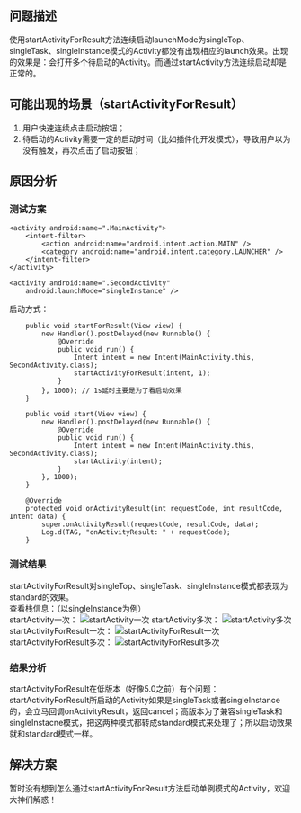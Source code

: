 ## 问题描述
使用startActivityForResult方法连续启动launchMode为singleTop、singleTask、singleInstance模式的Activity都没有出现相应的launch效果。出现的效果是：会打开多个待启动的Activity。而通过startActivity方法连续启动却是正常的。

## 可能出现的场景（startActivityForResult）
1. 用户快速连续点击启动按钮；
2. 待启动的Activity需要一定的启动时间（比如插件化开发模式），导致用户以为没有触发，再次点击了启动按钮；

## 原因分析
### 测试方案
```
<activity android:name=".MainActivity">
    <intent-filter>
        <action android:name="android.intent.action.MAIN" />
        <category android:name="android.intent.category.LAUNCHER" />    
    </intent-filter>    
</activity>

<activity android:name=".SecondActivity"
    android:launchMode="singleInstance" />
```
启动方式：
```
    public void startForResult(View view) {
        new Handler().postDelayed(new Runnable() {
            @Override
            public void run() {
                Intent intent = new Intent(MainActivity.this, SecondActivity.class);
                startActivityForResult(intent, 1);
            }
        }, 1000); // 1s延时主要是为了看启动效果
    }

    public void start(View view) {
        new Handler().postDelayed(new Runnable() {
            @Override
            public void run() {
                Intent intent = new Intent(MainActivity.this, SecondActivity.class);
                startActivity(intent);
            }
        }, 1000);
    }

    @Override
    protected void onActivityResult(int requestCode, int resultCode, Intent data) {
        super.onActivityResult(requestCode, resultCode, data);
        Log.d(TAG, "onActivityResult: " + requestCode);
    }
```
### 测试结果
startActivityForResult对singleTop、singleTask、singleInstance模式都表现为standard的效果。<br>
查看栈信息：（以singleInstance为例）<br>
startActivity一次：
![startActivity一次](https://user-gold-cdn.xitu.io/2018/2/4/1615faef89bc2e4a?w=800&h=356&f=jpeg&s=35232)
startActivity多次：
![startActivity多次](https://user-gold-cdn.xitu.io/2018/2/4/1615faf8f325ce83?w=800&h=385&f=jpeg&s=34860)
startActivityForResult一次：
![startActivityForResult一次](https://user-gold-cdn.xitu.io/2018/2/4/1615fb038f44aa4f?w=800&h=288&f=jpeg&s=27017) 
startActivityForResult多次：
![startActivityForResult多次](https://user-gold-cdn.xitu.io/2018/2/4/1615fafcca1c9988?w=800&h=265&f=jpeg&s=28044) 

### 结果分析
startActivityForResult在低版本（好像5.0之前）有个问题：startActivityForResult所启动的Activity如果是singleTask或者singleInstance的，会立马回调onActivityResult，返回cancel；高版本为了兼容singleTask和singleInstacne模式，把这两种模式都转成standard模式来处理了；所以启动效果就和standard模式一样。

## 解决方案
暂时没有想到怎么通过startActivityForResult方法启动单例模式的Activity，欢迎大神们解惑！